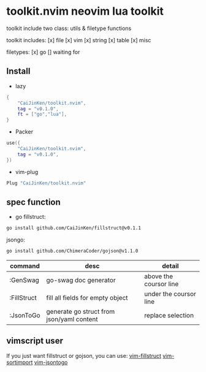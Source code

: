 # toolkit.nvim neovim lua toolkit

toolkit include two class: utils & filetype functions

toolkit includes:
[x] file
[x] vim
[x] string
[x] table
[x] misc

filetypes:
[x] go
[] waiting for

## Install

* lazy
```lua
{
    "CaiJinKen/toolkit.nvim",
    tag = "v0.1.0",
    ft = ["go","lua"],
}
```

* Packer
```lua
use({
    "CaiJinKen/toolkit.nvim",
    tag = "v0.1.0",
})
```

* vim-plug
```lua
Plug "CaiJinKen/toolkit.nvim"
```

## spec function

* go
fillstruct:
```sh
go install github.com/CaiJinKen/fillstruct@v0.1.1
```
jsongo:
```sh
go install github.com/ChimeraCoder/gojson@v1.1.0
```

| command       | desc                                      | detail                 |
| ------------- | --------------                            | --------------         |
| :GenSwag      | go-swag doc generator                     | above the coursor line |
| :FillStruct   | fill all fields for empty object          | under the coursor line |
| :JsonToGo     | generate go struct from json/yaml content | replace selection      |

## vimscript user 
If you just want fillstruct or gojson, you can use:
[vim-fillstruct](https://github.com/CaiJinKen/vim-fillstruct)
[vim-sortimport](https://github.com/CaiJinKen/vim-sortimport)
[vim-jsontogo](https://github.com/meain/vim-jsontogo)
